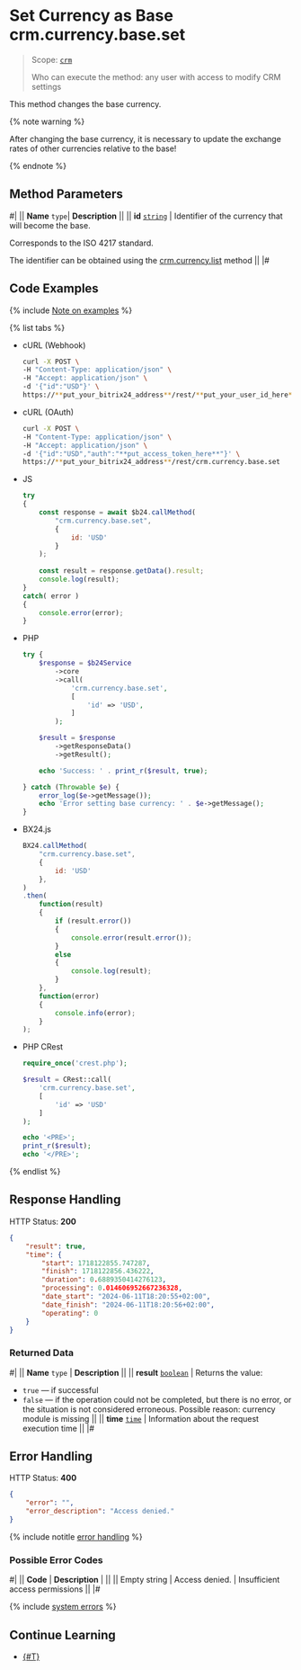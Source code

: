 # Set Currency as Base crm.currency.base.set

> Scope: [`crm`](../../scopes/permissions.md)
>
> Who can execute the method: any user with access to modify CRM settings

This method changes the base currency.

{% note warning %}

After changing the base currency, it is necessary to update the exchange rates of other currencies relative to the base!

{% endnote %}

## Method Parameters

#|
||  **Name**
`type`| **Description** ||
|| **id**
[`string`](../../data-types.md) | Identifier of the currency that will become the base.

Corresponds to the ISO 4217 standard.

The identifier can be obtained using the [crm.currency.list](./crm-currency-list.md) method
 ||
|#

## Code Examples

{% include [Note on examples](../../../_includes/examples.md) %}

{% list tabs %}

- cURL (Webhook)

    ```bash
    curl -X POST \
    -H "Content-Type: application/json" \
    -H "Accept: application/json" \
    -d '{"id":"USD"}' \
    https://**put_your_bitrix24_address**/rest/**put_your_user_id_here**/**put_your_webhook_here**/crm.currency.base.set
    ```

- cURL (OAuth)

    ```bash
    curl -X POST \
    -H "Content-Type: application/json" \
    -H "Accept: application/json" \
    -d '{"id":"USD","auth":"**put_access_token_here**"}' \
    https://**put_your_bitrix24_address**/rest/crm.currency.base.set
    ```

- JS

    ```js
    try
    {
        const response = await $b24.callMethod(
            "crm.currency.base.set",
            {
                id: 'USD'
            }
        );
        
        const result = response.getData().result;
        console.log(result);
    }
    catch( error )
    {
        console.error(error);
    }
    ```

- PHP

    ```php
    try {
        $response = $b24Service
            ->core
            ->call(
                'crm.currency.base.set',
                [
                    'id' => 'USD',
                ]
            );
    
        $result = $response
            ->getResponseData()
            ->getResult();
    
        echo 'Success: ' . print_r($result, true);
    
    } catch (Throwable $e) {
        error_log($e->getMessage());
        echo 'Error setting base currency: ' . $e->getMessage();
    }
    ```

- BX24.js

    ```js
    BX24.callMethod(
        "crm.currency.base.set",
        {
            id: 'USD'
        },
    )
    .then(
        function(result)
        {
            if (result.error())
            {
                console.error(result.error());
            }
            else
            {
                console.log(result);
            }
        },
        function(error)
        {
            console.info(error);
        }
    );
    ```

- PHP CRest

    ```php
    require_once('crest.php');

    $result = CRest::call(
        'crm.currency.base.set',
        [
            'id' => 'USD'
        ]
    );

    echo '<PRE>';
    print_r($result);
    echo '</PRE>';
    ```

{% endlist %}

## Response Handling

HTTP Status: **200**

```json
{
    "result": true,
    "time": {
        "start": 1718122855.747287,
        "finish": 1718122856.436222,
        "duration": 0.6889350414276123,
        "processing": 0.014606952667236328,
        "date_start": "2024-06-11T18:20:55+02:00",
        "date_finish": "2024-06-11T18:20:56+02:00",
        "operating": 0
    }
}
```

### Returned Data

#|
|| **Name**
`type` | **Description** ||
|| **result**
[`boolean`](../../data-types.md) | Returns the value:

- `true` — if successful
- `false` — if the operation could not be completed, but there is no error, or the situation is not considered erroneous. Possible reason: currency module is missing
 ||
|| **time**
[`time`](../../data-types.md) | Information about the request execution time ||
|#

## Error Handling

HTTP Status: **400**

```json
{
    "error": "",
    "error_description": "Access denied."
}
```

{% include notitle [error handling](../../../_includes/error-info.md) %}

### Possible Error Codes

#|
|| **Code** | **Description** |  ||
|| Empty string | Access denied. | Insufficient access permissions ||
|#

{% include [system errors](../../../_includes/system-errors.md) %}

## Continue Learning 

- [{#T}](./crm-currency-base-get.md)
